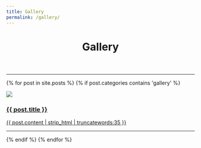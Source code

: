 ```yaml
---
title: Gallery
permalink: /gallery/
---
```


<!-- <div class='container'>
  <header class="masthead text-center">
    <h1>Gallery</h1>
    <div class="gallery">
      {% for event in site.gallery %}
        {{event}}

        <div class="event">
          <h3>{{ event.title }}</h3>
          <a href="{{ event.url }}">
            <img src="/gallery/{{ event.photos_folder }}/{{ event.represent_photo }}" alt="{{ event.title }}" />
          </a>
        </div>
      {% endfor %}
    </div>
  </header>
</div> -->

<header class="masthead text-center">
    <h1>Gallery</h1>
  </header>

------

<div class="content list">
  {% for post in site.posts %}
    {% if post.categories contains 'gallery' %}
    <div class="list-item">
      <p class="list-post-title">
        <a href="{{ post.url | prepend: site.baseurl }}">
            <div class="row">
                <div class="col-sm-4">
                    <img src="/{% if post.header-img %}{{ post.header-img }}{% else %}{{ site.header-img }}{% endif %}">
                </div>
                <div class="col-sm-8">
                    <h3 class="post-title">
                        {{ post.title }}
                    </h3>
                    <p class="list-detail" >
                      {{ post.content | strip_html | truncatewords:35 }}
                    </p>
                </div>
            </div>
            <hr/>
        </a>
      </p>
    </div>
    {% endif %}
  {% endfor %}
</div>
